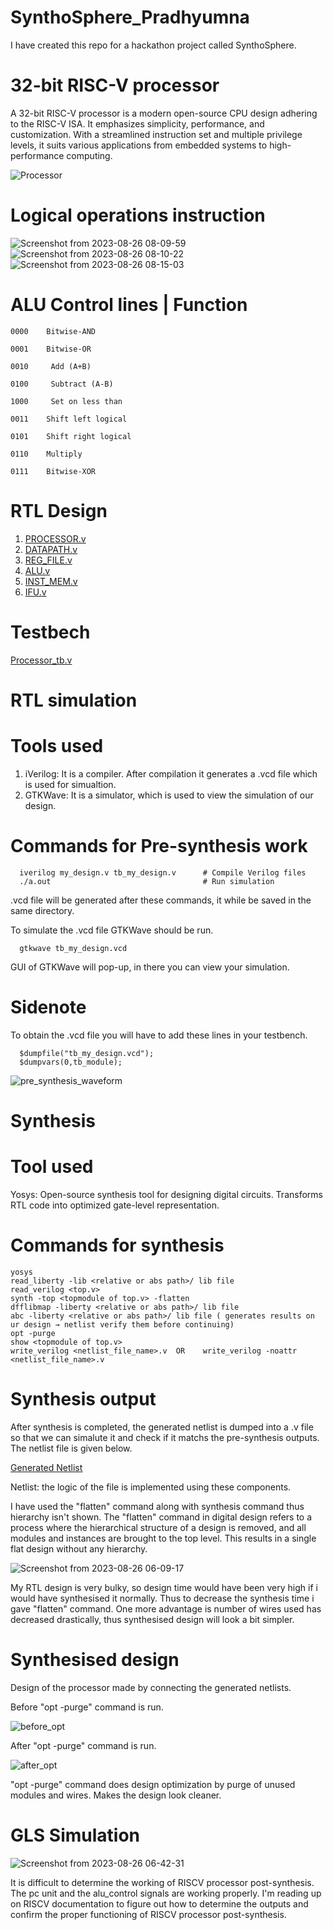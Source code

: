 # SynthoSphere_Pradhyumna
I have created this repo for a hackathon project called SynthoSphere.

# 32-bit RISC-V processor 

A 32-bit RISC-V processor is a modern open-source CPU design adhering to the RISC-V ISA. It emphasizes simplicity, performance, and customization.
With a streamlined instruction set and multiple privilege levels, it suits various applications from embedded systems to high-performance computing.

![Processor](https://github.com/PradhyumnaVA/SynthoSphere_Pradhyumna/assets/137704414/dcc5ef7f-33b6-440e-a59f-aba015e16b2a)

# Logical operations instruction
![Screenshot from 2023-08-26 08-09-59](https://github.com/PradhyumnaVA/SynthoSphere_Pradhyumna/assets/137704414/3f882291-926f-425d-a030-a6047ebb4c4a)
![Screenshot from 2023-08-26 08-10-22](https://github.com/PradhyumnaVA/SynthoSphere_Pradhyumna/assets/137704414/04ea2944-7328-4253-964a-a3440f48ec02)
![Screenshot from 2023-08-26 08-15-03](https://github.com/PradhyumnaVA/SynthoSphere_Pradhyumna/assets/137704414/87cb0293-265e-48a1-bf46-7ed58edb01be)

# ALU Control lines | Function

    0000    Bitwise-AND

    0001    Bitwise-OR

    0010	 Add (A+B)

    0100	 Subtract (A-B)

    1000	 Set on less than

    0011    Shift left logical

    0101    Shift right logical

    0110    Multiply

    0111    Bitwise-XOR
        

# RTL Design

1. [PROCESSOR.v](https://github.com/PradhyumnaVA/SynthoSphere_Pradhyumna/blob/61b441b95a73d3ea6c70b50f48c145e0dbc437c1/PROCESSOR.v)
2. [DATAPATH.v](https://github.com/PradhyumnaVA/SynthoSphere_Pradhyumna/blob/2e4918735cd26404a398d84173a5b8c89b7cca3c/DATAPATH.v)
3. [REG_FILE.v](https://github.com/PradhyumnaVA/SynthoSphere_Pradhyumna/blob/2e4918735cd26404a398d84173a5b8c89b7cca3c/REG_FILE.v)
4. [ALU.v](https://github.com/PradhyumnaVA/SynthoSphere_Pradhyumna/blob/2e4918735cd26404a398d84173a5b8c89b7cca3c/ALU.v)
5. [INST_MEM.v](https://github.com/PradhyumnaVA/SynthoSphere_Pradhyumna/blob/2e4918735cd26404a398d84173a5b8c89b7cca3c/INST_MEM.v)
6. [IFU.v](https://github.com/PradhyumnaVA/SynthoSphere_Pradhyumna/blob/2e4918735cd26404a398d84173a5b8c89b7cca3c/IFU.v)

# Testbech

[Processor_tb.v](https://github.com/PradhyumnaVA/SynthoSphere_Pradhyumna/blob/2e4918735cd26404a398d84173a5b8c89b7cca3c/Processor_tb.v)

# RTL simulation

  # Tools used

  1. iVerilog: It is a compiler. After compilation it generates a .vcd file which is used for simualtion.
  2. GTKWave: It is a simulator, which is used to view the simulation of our design.

  # Commands for Pre-synthesis work

      iverilog my_design.v tb_my_design.v      # Compile Verilog files
      ./a.out                                  # Run simulation
      
  .vcd file will be generated after these commands, it while be saved in the same directory. 
  
  To simulate the .vcd file GTKWave should be run.

      gtkwave tb_my_design.vcd

  GUI of GTKWave will pop-up, in there you can view your simulation.
      
  # Sidenote
  To obtain the .vcd file you will have to add these lines in your testbench.
  
      $dumpfile("tb_my_design.vcd");
      $dumpvars(0,tb_module);

![pre_synthesis_waveform](https://github.com/PradhyumnaVA/SynthoSphere_Pradhyumna/assets/137704414/ca9e1d04-7e31-4f8b-b550-58f159f7eb53)

# Synthesis

  # Tool used
  
Yosys: Open-source synthesis tool for designing digital circuits. Transforms RTL code into optimized gate-level representation.
  
  # Commands for synthesis
    
    yosys
    read_liberty -lib <relative or abs path>/ lib file 
    read_verilog <top.v> 
    synth -top <topmodule of top.v> -flatten
    dfflibmap -liberty <relative or abs path>/ lib file  
    abc -liberty <relative or abs path>/ lib file ( generates results on ur design → netlist verify them before continuing)
    opt -purge
    show <topmodule of top.v>
    write_verilog <netlist_file_name>.v  OR    write_verilog -noattr  <netlist_file_name>.v

# Synthesis output

After synthesis is completed, the generated netlist is dumped into a .v file so that we can simalute it and check if it matchs the pre-synthesis outputs. The netlist file is given below.

[Generated Netlist ](https://github.com/PradhyumnaVA/SynthoSphere_Pradhyumna/blob/290ac2d855df325a8d95eed526516c749937ed74/netlist_risc.v)

Netlist: the logic of the file is implemented using these components.

I have used the "flatten" command along with synthesis command thus hierarchy isn't shown.
The "flatten" command in digital design refers to a process where the hierarchical structure of a design is removed, and all modules and instances are brought to the top level. This results in a single flat design without any hierarchy.

![Screenshot from 2023-08-26 06-09-17](https://github.com/PradhyumnaVA/SynthoSphere_Pradhyumna/assets/137704414/a705d332-8d02-4db4-a142-23f1dc0ce056)

My RTL design is very bulky, so design time would have been very high if i would have synthesised it normally. Thus to decrease the synthesis time i gave "flatten" command. 
One more advantage is number of wires used has decreased drastically, thus synthesised design will look a bit simpler.

# Synthesised design
Design of the processor made by connecting the generated netlists.

Before "opt -purge" command is run.

![before_opt](https://github.com/PradhyumnaVA/SynthoSphere_Pradhyumna/assets/137704414/be2abb5a-1f6d-424d-a126-e6316bb57396)

After "opt -purge" command is run.

![after_opt](https://github.com/PradhyumnaVA/SynthoSphere_Pradhyumna/assets/137704414/e6fcd898-254c-4cb8-a3b8-0afee1f0a4ac)

"opt -purge" command does design optimization by purge of unused modules and wires. Makes the design look cleaner.

# GLS Simulation

![Screenshot from 2023-08-26 06-42-31](https://github.com/PradhyumnaVA/SynthoSphere_Pradhyumna/assets/137704414/1813cd62-8e2b-4724-a765-a24bbadb6a86)

It is difficult to determine the working of RISCV processor post-synthesis. The pc unit and the alu_control signals are working properly. I'm reading up on RISCV documentation to figure out how to determine the outputs and confirm the proper functioning of RISCV processor post-synthesis.




















